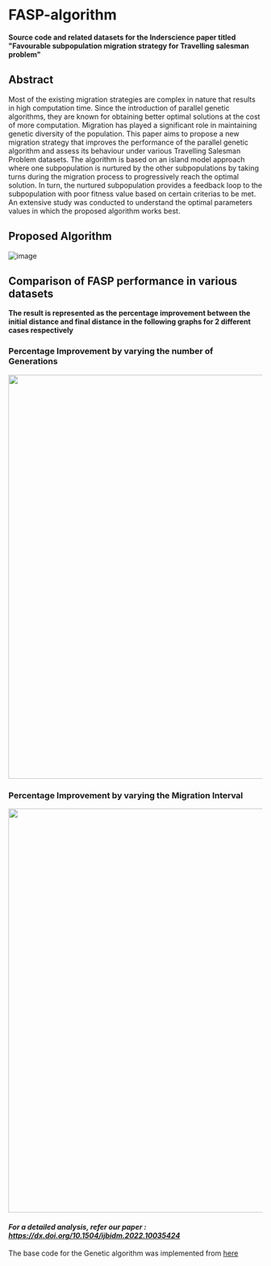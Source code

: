 # FASP-algorithm
**Source code and related datasets for the Inderscience paper titled "Favourable subpopulation migration strategy for Travelling salesman problem"**



## Abstract
Most of the existing migration strategies are complex in nature that results in high computation time. Since the introduction of parallel genetic algorithms, they are known for obtaining better optimal solutions at the cost of more computation. Migration has played a significant role in maintaining genetic diversity of the population.  This paper aims to propose a new migration strategy that improves the performance of the parallel genetic algorithm and assess its behaviour under various Travelling Salesman Problem datasets. The algorithm is based on an island model approach where one subpopulation is nurtured by the other subpopulations by taking turns during the migration process to progressively reach the optimal solution. In turn, the nurtured subpopulation provides a feedback loop to the subpopulation with poor fitness value based on certain criterias to be met. An extensive study was conducted to understand the optimal parameters values in which the proposed algorithm works best.

## Proposed Algorithm
![image](https://user-images.githubusercontent.com/30732059/118697989-889d9580-b82d-11eb-95d6-6e1a57c41d63.png)



## Comparison of FASP performance in various datasets

**The result is represented as the percentage improvement between the initial
distance and final distance in the following graphs for 2 different cases respectively**


### Percentage Improvement by varying the number of Generations


<img src="https://user-images.githubusercontent.com/30732059/118699807-99e7a180-b82f-11eb-87a7-bcb7cc1a6e8b.png" width="800">

### Percentage Improvement by varying the Migration Interval


<img src="https://user-images.githubusercontent.com/30732059/118699628-5e4cd780-b82f-11eb-8d02-bbeebc61b539.png" width="800">


#### _For a detailed analysis, refer our paper : https://dx.doi.org/10.1504/ijbidm.2022.10035424_
The base code for the Genetic algorithm was implemented from [here](https://towardsdatascience.com/evolution-of-a-salesman-a-complete-genetic-algorithm-tutorial-for-python-6fe5d2b3ca35)
